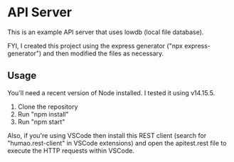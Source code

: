 # API Server

This is an example API server that uses lowdb (local file database).

FYI, I created this project using the express generator ("npx express-generator") and then modified the files as necessary.

## Usage

You'll need  a recent version of Node installed. I tested it using v14.15.5.

1. Clone the repository
2. Run "npm install"
3. Run "npm start"

Also, if you're using VSCode then install this REST client (search for "humao.rest-client" in VSCode extensions) and open the apitest.rest file to execute the HTTP requests within VSCode.